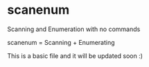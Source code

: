 # scanenum
Scanning and Enumeration with no commands

scanenum = Scanning + Enumerating

This is a basic file and it will be updated soon :)
